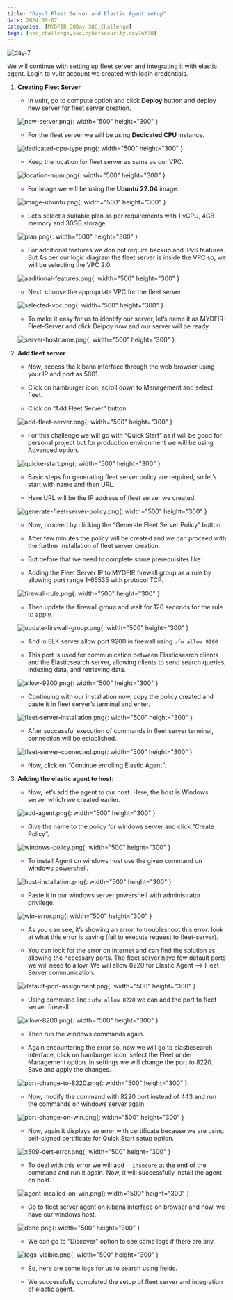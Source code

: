 ```yaml
---
title: "Day-7 Fleet Server and Elastic Agent setup"
date: 2024-09-07
categories: [MYDFIR 30Day SOC_Challenge]
tags: [soc_challenge,soc,cybersecurity,day7of30]
---
```



![day-7](assets/day-7.png)

We will continue with setting up fleet server and integrating it with elastic agent.
Login to vultr account we created with login credentials.

1. **Creating Fleet Server**
    
    - In vultr, go to compute option and click **Deploy** button and deploy new server for fleet server creation.
    
    ![new-server.png](/assets/FleetServer&ElasticAgentSetup/new-server.png){: width="500" height="300" }
    
    - For the fleet server we will be using **Dedicated CPU** instance.
    
    ![dedicated-cpu-type.png](/assets/FleetServer&ElasticAgentSetup/dedicated-cpu-type.png){: width="500" height="300" }
    
    - Keep the location for fleet server as same as our VPC.
    
    ![location-mum.png](/assets/FleetServer&ElasticAgentSetup/location-mum.png){: width="500" height="300" }
    
    - For image we will be using the **Ubuntu 22.04** image.
    
    ![image-ubuntu.png](/assets/FleetServer&ElasticAgentSetup/image-ubuntu.png){: width="500" height="300" }
    
    - Let’s select a suitable plan as per requirements with 1 vCPU, 4GB memory and 30GB storage
    
    ![plan.png](/assets/FleetServer&ElasticAgentSetup/plan.png){: width="500" height="300" }
    
    - For additional features we don not require backup and IPv6 features. But As per our logic diagram the fleet server is inside the VPC so, we will be selecting the VPC 2.0. 
    
    ![aaditional-features.png](/assets/FleetServer&ElasticAgentSetup/aaditional-features.png){: width="500" height="300" }
    
    - Next. choose the appropriate VPC for the fleet server. 
    
    ![selected-vpc.png](/assets/FleetServer&ElasticAgentSetup/selected-vpc.png){: width="500" height="300" }
    
    - To make it easy for us to identify our server, let’s name it as MYDFIR-Fleet-Server and click Delpoy now and our server will be ready.
    
    ![server-hostname.png](/assets/FleetServer&ElasticAgentSetup/server-hostname.png){: width="500" height="300" }
    
2. **Add fleet server**
    
    - Now, access the kibana interface through the web browser using your IP and port as 5601.
    
    - Click on hamburger icon, scroll down to Management and select fleet.
    
    - Click on “Add Fleet Server” button.
    
    ![add-fleet-server.png](/assets/FleetServer&ElasticAgentSetup/add-fleet-server.png){: width="500" height="300" }
    
    - For this challenge we will go with “Quick Start” as it will be good for personal project but for production environment we will be using Advanced option.
    
    ![quicke-start.png](/assets/FleetServer&ElasticAgentSetup/quicke-start.png){: width="500" height="300" }
    
    - Basic steps for generating fleet server policy are required, so let’s start with name and then URL.
    
    - Here URL will be the IP address of fleet server we created.
    
    ![generate-fleet-server-policy.png](/assets/FleetServer&ElasticAgentSetup/generate-fleet-server-policy.png){: width="500" height="300" }
    
    - Now, proceed by clicking the “Generate Fleet Server Policy” button.
    
    - After few minutes the policy will be created and we can proceed with the further installation of fleet server creation.
    
    - But before that we need to complete some prerequisites like:
    
    - Adding the Fleet Server IP to MYDFIR firewall group as a rule by allowing port range 1-65535 with protocol TCP.
    
    ![firewall-rule.png](/assets/FleetServer&ElasticAgentSetup/firewall-rule.png){: width="500" height="300" }
    
    - Then update the firewall group and wait for 120 seconds for the rule to apply.
    
    ![update-firewall-group.png](/assets/FleetServer&ElasticAgentSetup/update-firewall-group.png){: width="500" height="300" }
    

    - And in ELK server allow port 9200 in firewall using `ufw allow 9200`

    - This port is used for communication between Elasticsearch clients and the Elasticsearch server, allowing clients to send search queries, indexing data, and retrieving data.

    ![allow-9200.png](/assets/FleetServer&ElasticAgentSetup/allow-9200.png){: width="500" height="300" }

    - Continuing with our installation now, copy the policy created and  paste it in fleet server’s terminal and enter.

    ![fleet-server-installation.png](/assets/FleetServer&ElasticAgentSetup/fleet-server-installation.png){: width="500" height="300" }

    - After successful execution of commands in fleet server terminal, connection will be established.

    ![fleet-server-connected.png](/assets/FleetServer&ElasticAgentSetup/fleet-server-connected.png){: width="500" height="300" }

    - Now, click on “Continue enrolling Elastic Agent”.

3. **Adding the elastic agent to host:**
    
    - Now, let’s add the agent to our host. Here, the host is Windows server which we created earlier.
    
    ![add-agent.png](/assets/FleetServer&ElasticAgentSetup/add-agent.png){: width="500" height="300" }
    
    - Give the name to the policy for windows server and click “Create Policy”.
    
    ![windows-policy.png](/assets/FleetServer&ElasticAgentSetup/windows-policy.png){: width="500" height="300" }
    
    - To install Agent on windows host use the given command on windows powershell.
    
    ![host-installation.png](/assets/FleetServer&ElasticAgentSetup/host-installation.png){: width="500" height="300" }
    
    - Paste it in our windows server powershell with administrator privilege.
    
    ![win-error.png](/assets/FleetServer&ElasticAgentSetup/win-error.png){: width="500" height="300" }
    
    - As you can see, it’s showing an error, to troubleshoot this error. look at what this error is saying (fail to execute request to fleet-server).
    
    - You can look for the error on internet and can find the solution as allowing the necessary ports. The fleet server have few default ports we will need to allow. We will allow 8220 for Elastic Agent —> Fleet Server communication.
    
    ![default-port-assignment.png](/assets/FleetServer&ElasticAgentSetup/default-port-assignment.png){: width="500" height="300" }
    
    - Using command line : `ufw allow 8220` we can add the port to fleet server firewall. 
    
    ![allow-8200.png](/assets/FleetServer&ElasticAgentSetup/allow-8200.png){: width="500" height="300" }
    
    - Then run the windows commands again.
    
    - Again encountering the error so, now we will go to elasticsearch interface, click on hamburger icon, select the Fleet under Management option. In settings we will change the port to 8220. Save and apply the changes.
    
    ![port-change-to-8220.png](/assets/FleetServer&ElasticAgentSetup/port-change-to-8220.png){: width="500" height="300" }
    
    - Now, modify the command with 8220 port instead of 443 and run the commands on windows server again.
    
    ![port-change-on-win.png](/assets/FleetServer&ElasticAgentSetup/port-change-on-win.png){: width="500" height="300" }
    
    - Now, again it displays an error with certificate because we are using self-signed certificate for Quick Start setup option.
    
    ![x509-cert-error.png](/assets/FleetServer&ElasticAgentSetup/x509-cert-error.png){: width="500" height="300" }
    
    - To deal with this error we will add `--insecure` at the end of the command and run it again. Now, it will successfully install the agent on host.
    
    ![agent-insalled-on-win.png](/assets/FleetServer&ElasticAgentSetup/agent-insalled-on-win.png){: width="500" height="300" }
    
    - Go to fleet server agent on kibana interface on browser and now, we have our windows host.
    
    ![done.png](/assets/FleetServer&ElasticAgentSetup/done.png){: width="500" height="300" }
    
    - We can go to “Discover” option to see some logs if there are any.
    
    ![logs-visible.png](/assets/FleetServer&ElasticAgentSetup/logs-visible.png){: width="500" height="300" }
    
    - So, here are some logs for us to search using fields.
    
    - We successfully completed the setup of fleet server and integration of elastic agent.